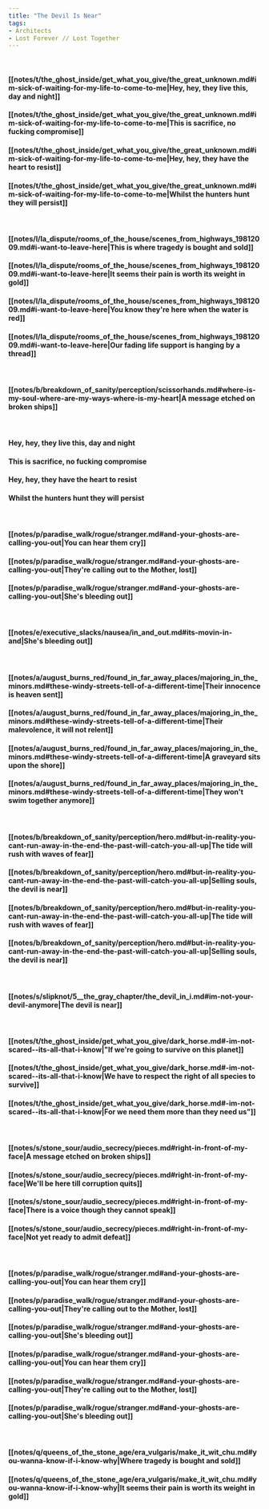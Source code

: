 ```yaml
---
title: "The Devil Is Near"
tags:
- Architects
- Lost Forever ∕∕ Lost Together
---
```

&nbsp;
#### [[notes/t/the_ghost_inside/get_what_you_give/the_great_unknown.md#im-sick-of-waiting-for-my-life-to-come-to-me|Hey, hey, they live this, day and night]]
#### [[notes/t/the_ghost_inside/get_what_you_give/the_great_unknown.md#im-sick-of-waiting-for-my-life-to-come-to-me|This is sacrifice, no fucking compromise]]
#### [[notes/t/the_ghost_inside/get_what_you_give/the_great_unknown.md#im-sick-of-waiting-for-my-life-to-come-to-me|Hey, hey, they have the heart to resist]]
#### [[notes/t/the_ghost_inside/get_what_you_give/the_great_unknown.md#im-sick-of-waiting-for-my-life-to-come-to-me|Whilst the hunters hunt they will persist]]
&nbsp;
#### [[notes/l/la_dispute/rooms_of_the_house/scenes_from_highways_19812009.md#i-want-to-leave-here|This is where tragedy is bought and sold]]
#### [[notes/l/la_dispute/rooms_of_the_house/scenes_from_highways_19812009.md#i-want-to-leave-here|It seems their pain is worth its weight in gold]]
#### [[notes/l/la_dispute/rooms_of_the_house/scenes_from_highways_19812009.md#i-want-to-leave-here|You know they're here when the water is red]]
#### [[notes/l/la_dispute/rooms_of_the_house/scenes_from_highways_19812009.md#i-want-to-leave-here|Our fading life support is hanging by a thread]]
&nbsp;
#### [[notes/b/breakdown_of_sanity/perception/scissorhands.md#where-is-my-soul-where-are-my-ways-where-is-my-heart|A message etched on broken ships]]
&nbsp;
#### Hey, hey, they live this, day and night
#### This is sacrifice, no fucking compromise
#### Hey, hey, they have the heart to resist
#### Whilst the hunters hunt they will persist
&nbsp;
#### [[notes/p/paradise_walk/rogue/stranger.md#and-your-ghosts-are-calling-you-out|You can hear them cry]]
#### [[notes/p/paradise_walk/rogue/stranger.md#and-your-ghosts-are-calling-you-out|They're calling out to the Mother, lost]]
#### [[notes/p/paradise_walk/rogue/stranger.md#and-your-ghosts-are-calling-you-out|She's bleeding out]]
&nbsp;
#### [[notes/e/executive_slacks/nausea/in_and_out.md#its-movin-in-and|She's bleeding out]]
&nbsp;
#### [[notes/a/august_burns_red/found_in_far_away_places/majoring_in_the_minors.md#these-windy-streets-tell-of-a-different-time|Their innocence is heaven sent]]
#### [[notes/a/august_burns_red/found_in_far_away_places/majoring_in_the_minors.md#these-windy-streets-tell-of-a-different-time|Their malevolence, it will not relent]]
#### [[notes/a/august_burns_red/found_in_far_away_places/majoring_in_the_minors.md#these-windy-streets-tell-of-a-different-time|A graveyard sits upon the shore]]
#### [[notes/a/august_burns_red/found_in_far_away_places/majoring_in_the_minors.md#these-windy-streets-tell-of-a-different-time|They won't swim together anymore]]
&nbsp;
#### [[notes/b/breakdown_of_sanity/perception/hero.md#but-in-reality-you-cant-run-away-in-the-end-the-past-will-catch-you-all-up|The tide will rush with waves of fear]]
#### [[notes/b/breakdown_of_sanity/perception/hero.md#but-in-reality-you-cant-run-away-in-the-end-the-past-will-catch-you-all-up|Selling souls, the devil is near]]
#### [[notes/b/breakdown_of_sanity/perception/hero.md#but-in-reality-you-cant-run-away-in-the-end-the-past-will-catch-you-all-up|The tide will rush with waves of fear]]
#### [[notes/b/breakdown_of_sanity/perception/hero.md#but-in-reality-you-cant-run-away-in-the-end-the-past-will-catch-you-all-up|Selling souls, the devil is near]]
&nbsp;
#### [[notes/s/slipknot/5__the_gray_chapter/the_devil_in_i.md#im-not-your-devil-anymore|The devil is near]]
&nbsp;
#### [[notes/t/the_ghost_inside/get_what_you_give/dark_horse.md#-im-not-scared--its-all-that-i-know|"If we're going to survive on this planet]]
#### [[notes/t/the_ghost_inside/get_what_you_give/dark_horse.md#-im-not-scared--its-all-that-i-know|We have to respect the right of all species to survive]]
#### [[notes/t/the_ghost_inside/get_what_you_give/dark_horse.md#-im-not-scared--its-all-that-i-know|For we need them more than they need us"]]
&nbsp;
#### [[notes/s/stone_sour/audio_secrecy/pieces.md#right-in-front-of-my-face|A message etched on broken ships]]
#### [[notes/s/stone_sour/audio_secrecy/pieces.md#right-in-front-of-my-face|We'll be here till corruption quits]]
#### [[notes/s/stone_sour/audio_secrecy/pieces.md#right-in-front-of-my-face|There is a voice though they cannot speak]]
#### [[notes/s/stone_sour/audio_secrecy/pieces.md#right-in-front-of-my-face|Not yet ready to admit defeat]]
&nbsp;
#### [[notes/p/paradise_walk/rogue/stranger.md#and-your-ghosts-are-calling-you-out|You can hear them cry]]
#### [[notes/p/paradise_walk/rogue/stranger.md#and-your-ghosts-are-calling-you-out|They're calling out to the Mother, lost]]
#### [[notes/p/paradise_walk/rogue/stranger.md#and-your-ghosts-are-calling-you-out|She's bleeding out]]
#### [[notes/p/paradise_walk/rogue/stranger.md#and-your-ghosts-are-calling-you-out|You can hear them cry]]
#### [[notes/p/paradise_walk/rogue/stranger.md#and-your-ghosts-are-calling-you-out|They're calling out to the Mother, lost]]
#### [[notes/p/paradise_walk/rogue/stranger.md#and-your-ghosts-are-calling-you-out|She's bleeding out]]
&nbsp;
#### [[notes/q/queens_of_the_stone_age/era_vulgaris/make_it_wit_chu.md#you-wanna-know-if-i-know-why|Where tragedy is bought and sold]]
#### [[notes/q/queens_of_the_stone_age/era_vulgaris/make_it_wit_chu.md#you-wanna-know-if-i-know-why|It seems their pain is worth its weight in gold]]
